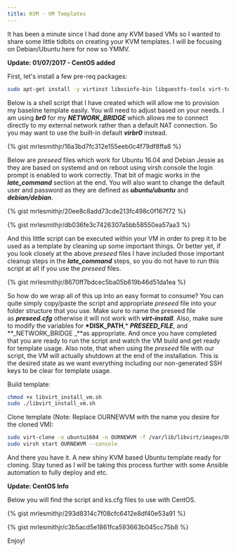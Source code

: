 ```yaml
---
title: KVM - VM Templates
---
```


It has been a minute since I had done any KVM based VMs so I wanted to
share some little tidbits on creating your KVM templates. I will be
focusing on Debian/Ubuntu here for now so YMMV.

**Update: 01/07/2017 - CentOS added**

First, let's install a few pre-req packages:

```bash
sudo apt-get install -y virtinst libosinfo-bin libguestfs-tools virt-top
```

Below is a shell script that I have created which will allow me to
provision my baseline template easily. You will need to adjust based on
your needs. I am using **_br0_** for my **_NETWORK_BRIDGE_** which
allows me to connect directly to my external network rather than a
default NAT connection. So you may want to use the built-in
default **_virbr0_** instead.

{% gist mrlesmithjr/16a3bd7fc312e155eeb0c4f79df8ffa8 %}

Below are _preseed_ files which work for Ubuntu 16.04 and Debian Jessie
as they are based on systemd and on reboot using virsh console the login
prompt is enabled to work correctly. That bit of magic works in the
**_late_command_** section at the end. You will also want to change the
default user and password as they are defined as **_ubuntu/ubuntu_** and
**_debian/debian_**.

{% gist mrlesmithjr/20ee8c8add73cde213fc498c0f167f72 %}

{% gist mrlesmithjr/db036fe3c7426307a5bb58550ea57aa3 %}

And this little script can be executed within your VM in order to prep
it to be used as a template by cleaning up some important things. Or
better yet, if you look closely at the above _preseed_ files I have
included those important cleanup steps in the **_late_command_** steps,
so you do not have to run this script at all if you use the _preseed_
files.

{% gist mrlesmithjr/8670ff7bdcec5ba05b619b46d51da1ea %}

So how do we wrap all of this up into an easy format to consume? You can
quite simply copy/paste the script and appropriate _preseed_ file into
your folder structure that you use. Make sure to name the preseed file
as **_preseed.cfg_** otherwise it will not work with **_virt-install_**.
Also, make sure to modify the variables
for **\*DISK_PATH**,\* **_PRESEED_FILE_**, and **_NETWORK_BRIDGE _**as
appropriate. And once you have completed that you are ready to run the
script and watch the VM build and get ready for template usage. Also
note, that when using the _preseed_ file with our script, the VM will
actually shutdown at the end of the installation. This is the desired
state as we want everything including our non-generated SSH keys to be
clear for template usage.

Build template:

```bash
chmod +x libvirt_install_vm.sh
sudo ./libvirt_install_vm.sh
```

Clone template (Note: Replace OURNEWVM with the name you desire for the
cloned VM):

```bash
sudo virt-clone -o ubuntu1604 -n OURNEWVM -f /var/lib/libvirt/images/OURNEWVM.qcow2
sudo virsh start OURNEWVM --console
```

And there you have it. A new shiny KVM based Ubuntu template ready for
cloning. Stay tuned as I will be taking this process further with some
Ansible automation to fully deploy and etc.

**Update: CentOS Info**

Below you will find the script and ks.cfg files to use with CentOS.

{% gist mrlesmithjr/293d8314c7f08cfc6412e8df40e53a91 %}

{% gist mrlesmithjr/c3b5acd5e1861fca593663b045cc75b8 %}

Enjoy!
